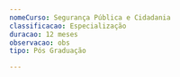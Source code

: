 ```yaml
---
nomeCurso: Segurança Pública e Cidadania
classificacao: Especialização
duracao: 12 meses
observacao: obs
tipo: Pós Graduação

---
```


